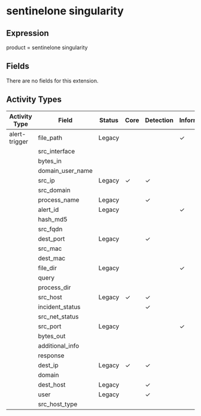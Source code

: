 sentinelone singularity
=======================

Expression
----------

product = sentinelone singularity

Fields
------

There are no fields for this extension.

Activity Types
--------------

| Activity Type | Field            | Status | Core     | Detection | Informational |
| ------------- | ---------------- | ------ | -------- | --------- | ------------- |
| alert-trigger | file_path        | Legacy |          |           | &#10003;      |
|               | src_interface    |        |          |           |               |
|               | bytes_in         |        |          |           |               |
|               | domain_user_name |        |          |           |               |
|               | src_ip           | Legacy | &#10003; | &#10003;  |               |
|               | src_domain       |        |          |           |               |
|               | process_name     | Legacy |          | &#10003;  |               |
|               | alert_id         | Legacy |          |           | &#10003;      |
|               | hash_md5         |        |          |           |               |
|               | src_fqdn         |        |          |           |               |
|               | dest_port        | Legacy |          | &#10003;  |               |
|               | src_mac          |        |          |           |               |
|               | dest_mac         |        |          |           |               |
|               | file_dir         | Legacy |          |           | &#10003;      |
|               | query            |        |          |           |               |
|               | process_dir      |        |          |           |               |
|               | src_host         | Legacy | &#10003; | &#10003;  |               |
|               | incident_status  |        |          | &#10003;  |               |
|               | src_net_status   |        |          |           |               |
|               | src_port         | Legacy |          |           | &#10003;      |
|               | bytes_out        |        |          |           |               |
|               | additional_info  |        |          |           |               |
|               | response         |        |          |           |               |
|               | dest_ip          | Legacy | &#10003; | &#10003;  |               |
|               | domain           |        |          |           |               |
|               | dest_host        | Legacy |          | &#10003;  |               |
|               | user             | Legacy |          | &#10003;  |               |
|               | src_host_type    |        |          |           |               |

